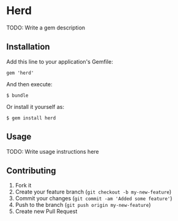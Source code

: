 # Herd

TODO: Write a gem description

## Installation

Add this line to your application's Gemfile:

    gem 'herd'

And then execute:

    $ bundle

Or install it yourself as:

    $ gem install herd

## Usage

TODO: Write usage instructions here

## Contributing

1. Fork it
2. Create your feature branch (`git checkout -b my-new-feature`)
3. Commit your changes (`git commit -am 'Added some feature'`)
4. Push to the branch (`git push origin my-new-feature`)
5. Create new Pull Request
